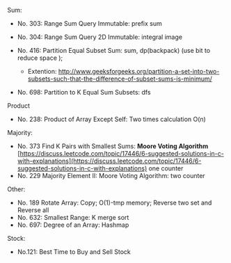 Sum:

* No. 303: Range Sum Query Immutable: prefix sum
* No. 304: Range Sum Query 2D Immutable: integral image

* No. 416: Partition Equal Subset Sum: sum, dp(backpack) (use bit to reduce space );
    * Extention:
    http://www.geeksforgeeks.org/partition-a-set-into-two-subsets-such-that-the-difference-of-subset-sums-is-minimum/
* No. 698: Partition to K Equal Sum Subsets: dfs


Product

* No. 238: Product of Array Except Self: Two times calculation O\(n\)


Majority:
* No. 373 Find K Pairs with Smallest Sums: **Moore Voting Algorithm** [https://discuss.leetcode.com/topic/17446/6-suggested-solutions-in-c-with-explanations](https://discuss.leetcode.com/topic/17446/6-suggested-solutions-in-c-with-explanations) one counter
* No. 229 Majority Element II: Moore Voting Algorithm: two counter

Other:

* No. 189 Rotate Array: Copy; O(1)-tmp memory; Reverse two set and Reverse all
* No. 632: Smallest Range: K merge sort
* No. 697: Degree of an Array: Hashmap


Stock:
* No.121: Best Time to Buy and Sell Stock
